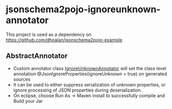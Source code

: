 # jsonschema2pojo-ignoreunknown-annotator
This project is used as a dependency on https://github.com/dhpalan/jsonschema2pojo-example

## AbstractAnnotator
- Custom annotator class [IgnoreUnknownAnnotator](src\main\java\org\jsonschema2pojo\custom\IgnoreUnknownAnnotator.java) will set the class level annotation @JsonIgnoreProperties(ignoreUnknown = true) on generated sources
- It can be used to either suppress serialization of unknown properties, or ignore processing of JSON properties during deserialization.
- On eclipse, choose Run As -> Maven install to successfully compile and Build your Jar
